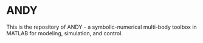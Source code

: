 # ANDY
This is the repository of ANDY - a symbolic-numerical multi-body toolbox in MATLAB for modeling, simulation, and control. 
